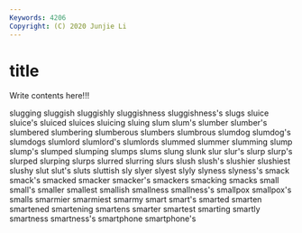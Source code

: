 ```yaml
---
Keywords: 4206
Copyright: (C) 2020 Junjie Li
---
```


# title

Write contents here!!!

slugging 
sluggish 
sluggishly 
sluggishness 
sluggishness's 
slugs 
sluice
sluice's 
sluiced 
sluices 
sluicing 
sluing 
slum 
slum's 
slumber 
slumber's 
slumbered
slumbering 
slumberous 
slumbers 
slumbrous 
slumdog 
slumdog's 
slumdogs 
slumlord 
slumlord's 
slumlords
slummed 
slummer 
slumming 
slump 
slump's 
slumped 
slumping 
slumps 
slums 
slung
slunk 
slur 
slur's 
slurp 
slurp's 
slurped 
slurping 
slurps 
slurred 
slurring
slurs 
slush 
slush's 
slushier 
slushiest 
slushy 
slut 
slut's 
sluts 
sluttish
sly 
slyer 
slyest 
slyly 
slyness 
slyness's 
smack 
smack's 
smacked 
smacker
smacker's 
smackers 
smacking 
smacks 
small 
small's 
smaller 
smallest 
smallish 
smallness
smallness's 
smallpox 
smallpox's 
smalls 
smarmier 
smarmiest 
smarmy 
smart 
smart's 
smarted
smarten 
smartened 
smartening 
smartens 
smarter 
smartest 
smarting 
smartly 
smartness 
smartness's
smartphone 
smartphone's 
